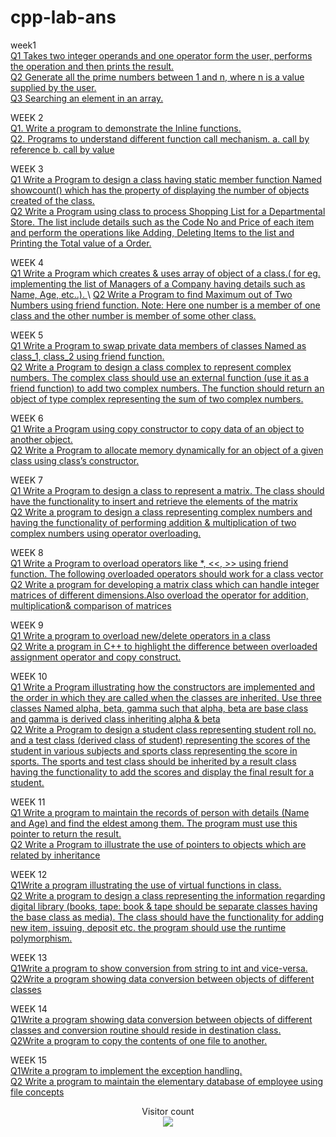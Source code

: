 # cpp-lab-ans
week1\
[Q1 Takes two integer operands and one operator form the user, performs the operation and then 
prints the result.](https://github.com/PrafullRaj/cpp-lab-ans/blob/main/Week%201/1.Takes%20two%20integer%20operands%20and%20one%20operator%20form%20the%20user%2C%20performs%20the%20operation%20and%20then%20%20prints%20the%20result.cpp)\
[Q2 Generate all the prime numbers between 1 and n, where n is a value supplied by the user.](https://github.com/PrafullRaj/cpp-lab-ans/blob/f0f43a3aaf8a84058c80b2d782628ec4c7495911/Week%201/Q2%20Generate%20all%20the%20prime%20numbers%20between%201%20and%20n%2C%20where%20n%20is%20a%20value%20supplied%20by%20the%20user.cpp)\
[Q3 Searching an element in an array.](https://github.com/PrafullRaj/cpp-lab-ans/blob/main/Week%201/Q3%20Searching%20an%20element%20in%20an%20array.cpp)

WEEK 2\
[Q1. Write a program to demonstrate the Inline functions.](https://github.com/PrafullRaj/cpp-lab-ans/blob/main/week%202/Q1.%20Write%20a%20program%20to%20demonstrate%20the%20Inline%20functions.cpp)\
[Q2. Programs to understand different function call mechanism.
 a. call by reference b. call by value](https://github.com/PrafullRaj/cpp-lab-ans/blob/main/week%202/Q1.%20Write%20a%20program%20to%20demonstrate%20the%20Inline%20functions.cpp)
 
 WEEK 3\
 [Q1 Write a Program to design a class having static member function Named showcount() which 
has the property of displaying the number of objects created of the class.](https://github.com/PrafullRaj/cpp-lab-ans/blob/main/WEEK%203/Write%20a%20Program%20to%20design%20a%20class%20having%20static%20member%20function%20Named%20showcount()%20which%20%20has%20the%20property%20of%20displaying%20the%20number%20of%20objects%20created%20of%20the%20class.cpp)\
[Q2 Write a Program using class to process Shopping List for a Departmental Store. The list 
include details such as the Code No and Price of each item and perform the operations like 
Adding, Deleting Items to the list and Printing the Total value of a Order.](https://github.com/PrafullRaj/cpp-lab-ans/blob/main/WEEK%203/Write%20a%20Program%20to%20design%20a%20class%20having%20static%20member%20function%20Named%20showcount()%20which%20%20has%20the%20property%20of%20displaying%20the%20number%20of%20objects%20created%20of%20the%20class.cpp)

WEEK 4\
[Q1 Write a Program which creates & uses array of object of a class.( for eg. implementing the 
list of Managers of a Company having details such as Name, Age, etc..).
 ](https://github.com/PrafullRaj/cpp-lab-ans/blob/main/WEEK%204/Write%20a%20Program%20which%20creates%20%26%20uses%20array%20of%20object%20of%20a%20class.(%20for%20eg.%20implementing%20the%20%20list%20of%20Managers%20of%20a%20Company%20having%20details%20such%20as%20Name%2C%20Age%2C%20etc..).cpp)\
[Q2 Write a Program to find Maximum out of Two Numbers using friend function. Note: Here 
one number is a member of one class and the other number is member of some other class.](https://github.com/PrafullRaj/cpp-lab-ans/blob/main/WEEK%204/Write%20a%20Program%20to%20find%20Maximum%20out%20of%20Two%20Numbers%20using%20friend%20function.%20Note:%20Here%20%20one%20number%20is%20a%20member%20of%20one%20class%20and%20the%20other%20number%20is%20member%20of%20some%20other%20class.cpp)

WEEK 5\
[Q1 Write a Program to swap private data members of classes Named as class_1, class_2 using 
friend function.
](https://github.com/PrafullRaj/cpp-lab-ans/blob/main/WEEK%205/Write%20a%20Program%20to%20swap%20private%20data%20members%20of%20classes%20Named%20as%20class_1%2C%20class_2%20using%20%20friend%20function.cpp)\
[Q2 Write a Program to design a class complex to represent complex numbers. The complex 
class should use an external function (use it as a friend function) to add two complex 
numbers. The function should return an object of type complex representing the sum of two 
complex numbers.](https://github.com/PrafullRaj/cpp-lab-ans/blob/main/WEEK%205/Write%20a%20Program%20to%20design%20a%20class%20complex%20to%20represent%20complex%20numbers.%20The%20complex%20%20class%20should%20use%20an%20external%20function%20(use%20it%20as%20a%20friend%20function)%20to%20add%20two%20complex%20%20numbers.%20The%20function%20should%20return%20an%20object%20of%20type%20complex%20representing%20the%20sum%20of%20two%20%20complex%20numbers.cpp)

WEEK 6\
[Q1 Write a Program using copy constructor to copy data of an object to another object.](https://github.com/PrafullRaj/cpp-lab-ans/blob/main/WEEK%206/Write%20a%20Program%20using%20copy%20constructor%20to%20copy%20data%20of%20an%20object%20to%20another%20object.cpp)\
[Q2 Write a Program to allocate memory dynamically for an object of a given class using class’s 
constructor.
](https://github.com/PrafullRaj/cpp-lab-ans/blob/main/WEEK%206/Write%20a%20Program%20to%20allocate%20memory%20dynamically%20for%20an%20object%20of%20a%20given%20class%20using%20class%E2%80%99s%20%20constructor.cpp)

WEEK 7\
[Q1 Write a Program to design a class to represent a matrix. The class should have the 
functionality to insert and retrieve the elements of the matrix](https://github.com/PrafullRaj/cpp-lab-ans/blob/main/WEEK%207/Write%20a%20Program%20to%20design%20a%20class%20to%20represent%20a%20matrix.%20The%20class%20should%20have%20the%20%20functionality%20to%20insert%20and%20retrieve%20the%20elements%20of%20the%20matrix.cpp)\
[Q2 Write a program to design a class representing complex numbers and having the functionality 
of performing addition & multiplication of two complex numbers using operator overloading.
](https://github.com/PrafullRaj/cpp-lab-ans/blob/main/WEEK%207/Write%20a%20program%20to%20design%20a%20class%20representing%20complex%20numbers%20and%20having%20the%20functionality%20%20of%20performing%20addition%20%26%20multiplication%20of%20two%20complex%20numbers%20using%20operator%20overloading.cpp)

WEEK 8\
[Q1 Write a Program to overload operators like *, <<, >> using friend function. The following 
overloaded operators should work for a class vector](https://github.com/PrafullRaj/cpp-lab-ans/blob/main/WEEK%208/Write%20a%20Program%20to%20overload%20operators%20like%20*%2C%20%3C%3C%2C%20%3E%3E%20using%20friend%20function.%20The%20following%20%20overloaded%20operators%20should%20work%20for%20a%20class%20vector.cpp)\
[Q2 Write a program for developing a matrix class which can handle integer matrices of different dimensions.Also overload the operator for addition, multiplication& comparison of matrices](https://github.com/PrafullRaj/cpp-lab-ans/blob/main/WEEK%208/Write%20a%20program%20for%20developing%20a%20matrix%20class%20which%20can%20handle%20integer%20matrices%20of%20different%20%20dimensions.%20Also%20overload%20the%20operator%20for%20addition%2C%20multiplication%20%26%20comparison%20of%20%20matrices.cpp)

WEEK 9\
[Q1 Write a program to overload new/delete operators in a class](https://github.com/PrafullRaj/cpp-lab-ans/blob/main/WEEK%209/1.Write%20a%20program%20to%20overload%20newdelete%20operators%20in%20a%20class.cpp)\
[Q2 Write a program in C++ to highlight the difference between overloaded assignment operator 
and copy construct.](https://github.com/PrafullRaj/cpp-lab-ans/blob/main/WEEK%209/Write%20a%20program%20in%20C%2B%2B%20to%20highlight%20the%20difference%20between%20overloaded%20assignment%20operator%20%20and%20copy%20construct.cpp)

WEEK 10\
[Q1 Write a Program illustrating how the constructors are implemented and the order in which 
they are called when the classes are inherited. Use three classes Named alpha, beta, gamma such 
that alpha, beta are base class and gamma is derived class inheriting alpha & beta](https://github.com/PrafullRaj/cpp-lab-ans/blob/main/WEEK%2010/1.Write%20a%20Program%20illustrating%20how%20the%20constructors%20are%20implemented%20and%20the%20order%20in%20which%20%20they%20are%20called%20when%20the%20classes%20are%20inherited.%20Use%20three%20classes%20Named%20alpha%2C%20beta%2C%20gamma%20such%20%20that%20alpha%2C%20beta%20are%20base%20class%20and%20gamma%20is%20derived%20class%20inheriting%20alpha%20%26%20beta.cpp)\
[Q2 Write a Program to design a student class representing student roll no. and a test class 
(derived class of student) representing the scores of the student in various subjects and sports class 
representing the score in sports. The sports and test class should be inherited by a result class 
having the functionality to add the scores and display the final result for a student.](https://github.com/PrafullRaj/cpp-lab-ans/blob/main/WEEK%2010/Write%20a%20Program%20to%20design%20a%20student%20class%20representing%20student%20roll%20no.%20and%20a%20test%20class%20%20(derived%20class%20of%20student)%20representing%20the%20scores%20of%20the%20student%20in%20various%20subjects%20and%20sports%20class%20%20representing%20the%20score%20in%20sports.%20The%20sports%20and%20test%20class%20should%20be%20inherited%20by%20a%20result%20class%20%20having%20the%20functionality%20to%20add%20the%20scores%20and%20display%20the%20final%20result%20for%20a%20student.cpp)

WEEK 11\
[Q1 Write a program to maintain the records of person with details (Name and Age) and find the 
eldest among them. The program must use this pointer to return the result.](https://github.com/PrafullRaj/cpp-lab-ans/blob/main/WEEK%2011/Write%20a%20program%20to%20maintain%20the%20records%20of%20person%20with%20details%20(Name%20and%20Age)%20and%20find%20the%20%20eldest%20among%20them.%20The%20program%20must%20use%20this%20pointer%20to%20return%20the%20result.cpp)\
[Q2 Write a Program to illustrate the use of pointers to objects which are related by inheritance](https://github.com/PrafullRaj/cpp-lab-ans/blob/main/WEEK%2011/2.Write%20a%20Program%20to%20illustrate%20the%20use%20of%20pointers%20to%20objects%20which%20are%20related%20by%20inheritance.cpp)

WEEK 12\
[Q1Write a program illustrating the use of virtual functions in class.](https://github.com/PrafullRaj/cpp-lab-ans/blob/main/WEEK%2012/1.Write%20a%20program%20illustrating%20the%20use%20of%20virtual%20functions%20in%20class.cpp)\
[Q2 Write a program to design a class representing the information regarding digital library (books, 
tape: book & tape should be separate classes having the base class as media). The class should 
have the functionality for adding new item, issuing, deposit etc. the program should use the 
runtime polymorphism.](https://github.com/PrafullRaj/cpp-lab-ans/blob/main/WEEK%2012/2.Write%20a%20program%20to%20design%20a%20class%20representing%20the%20information%20regarding%20digital%20library%20(books%2C%20%20tape:%20book%20%26%20tape%20should%20be%20separate%20classes%20having%20the%20base%20class%20as%20media).%20The%20class%20should%20%20have%20the%20functionality%20for%20adding%20new%20item%2C%20issuing%2C%20deposit%20etc.%20the%20program%20should%20use%20the%20%20runtime%20polymorphism.cpp)

WEEK 13\
[Q1Write a program to show conversion from string to int and vice-versa.](https://github.com/PrafullRaj/cpp-lab-ans/blob/main/WEEK%2013/1.Write%20a%20program%20to%20show%20conversion%20from%20string%20to%20int%20and%20vice-versa.cpp)\
[Q2Write a program showing data conversion between objects of different classes](https://github.com/PrafullRaj/cpp-lab-ans/blob/main/WEEK%2013/2Write%20a%20program%20showing%20data%20conversion%20between%20objects%20of%20different%20classes.cpp)

WEEK 14\
[Q1Write a program showing data conversion between objects of different classes and conversion 
routine should reside in destination class.](https://github.com/PrafullRaj/cpp-lab-ans/blob/main/WEEK%2014/1.Write%20a%20program%20showing%20data%20conversion%20between%20objects%20of%20different%20classes%20and%20conversion%20%20routine%20should%20reside%20in%20destination%20class.cpp)\
[Q2Write a program to copy the contents of one file to another.](https://github.com/PrafullRaj/cpp-lab-ans/blob/main/WEEK%2014/2.Write%20a%20program%20to%20copy%20the%20contents%20of%20one%20file%20to%20another.cpp)

WEEK 15\
[Q1Write a program to implement the exception handling.](https://github.com/PrafullRaj/cpp-lab-ans/blob/main/WEEK%2015/1.Write%20a%20program%20to%20implement%20the%20exception%20handling.cpp)\
[Q2 Write a program to maintain the elementary database of employee using file concepts](https://github.com/PrafullRaj/cpp-lab-ans/blob/main/WEEK%2015/2.Write%20a%20program%20to%20maintain%20the%20elementary%20database%20of%20employee%20using%20file%20concepts.cpp)



<p align="center"> 
  Visitor count<br>
  <img src="https://profile-counter.glitch.me/PrafullRaj-cpp-lab-ans/count.svg" />
</p>
